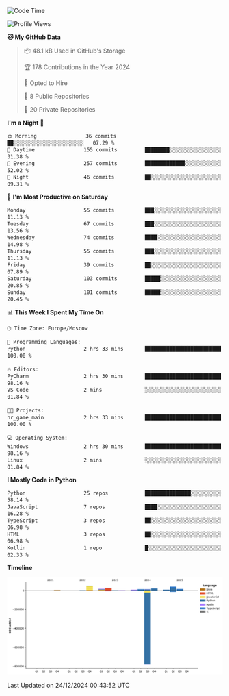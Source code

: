 <!--START_SECTION:waka-->
![Code Time](http://img.shields.io/badge/Code%20Time-568%20hrs%2051%20mins-blue)

![Profile Views](http://img.shields.io/badge/Profile%20Views-5-blue)

**🐱 My GitHub Data** 

> 📦 48.1 kB Used in GitHub's Storage 
 > 
> 🏆 178 Contributions in the Year 2024
 > 
> 💼 Opted to Hire
 > 
> 📜 8 Public Repositories 
 > 
> 🔑 20 Private Repositories 
 > 
**I'm a Night 🦉** 

```text
🌞 Morning                36 commits          ██░░░░░░░░░░░░░░░░░░░░░░░   07.29 % 
🌆 Daytime                155 commits         ████████░░░░░░░░░░░░░░░░░   31.38 % 
🌃 Evening                257 commits         █████████████░░░░░░░░░░░░   52.02 % 
🌙 Night                  46 commits          ██░░░░░░░░░░░░░░░░░░░░░░░   09.31 % 
```
📅 **I'm Most Productive on Saturday** 

```text
Monday                   55 commits          ███░░░░░░░░░░░░░░░░░░░░░░   11.13 % 
Tuesday                  67 commits          ███░░░░░░░░░░░░░░░░░░░░░░   13.56 % 
Wednesday                74 commits          ████░░░░░░░░░░░░░░░░░░░░░   14.98 % 
Thursday                 55 commits          ███░░░░░░░░░░░░░░░░░░░░░░   11.13 % 
Friday                   39 commits          ██░░░░░░░░░░░░░░░░░░░░░░░   07.89 % 
Saturday                 103 commits         █████░░░░░░░░░░░░░░░░░░░░   20.85 % 
Sunday                   101 commits         █████░░░░░░░░░░░░░░░░░░░░   20.45 % 
```


📊 **This Week I Spent My Time On** 

```text
🕑︎ Time Zone: Europe/Moscow

💬 Programming Languages: 
Python                   2 hrs 33 mins       █████████████████████████   100.00 % 

🔥 Editors: 
PyCharm                  2 hrs 30 mins       █████████████████████████   98.16 % 
VS Code                  2 mins              ░░░░░░░░░░░░░░░░░░░░░░░░░   01.84 % 

🐱‍💻 Projects: 
hr_game_main             2 hrs 33 mins       █████████████████████████   100.00 % 

💻 Operating System: 
Windows                  2 hrs 30 mins       █████████████████████████   98.16 % 
Linux                    2 mins              ░░░░░░░░░░░░░░░░░░░░░░░░░   01.84 % 
```

**I Mostly Code in Python** 

```text
Python                   25 repos            ███████████████░░░░░░░░░░   58.14 % 
JavaScript               7 repos             ████░░░░░░░░░░░░░░░░░░░░░   16.28 % 
TypeScript               3 repos             ██░░░░░░░░░░░░░░░░░░░░░░░   06.98 % 
HTML                     3 repos             ██░░░░░░░░░░░░░░░░░░░░░░░   06.98 % 
Kotlin                   1 repo              █░░░░░░░░░░░░░░░░░░░░░░░░   02.33 % 
```



**Timeline**

![Lines of Code chart](https://raw.githubusercontent.com/adlemx/adlemx/main/assets/bar_graph.png)


 Last Updated on 24/12/2024 00:43:52 UTC
<!--END_SECTION:waka-->
